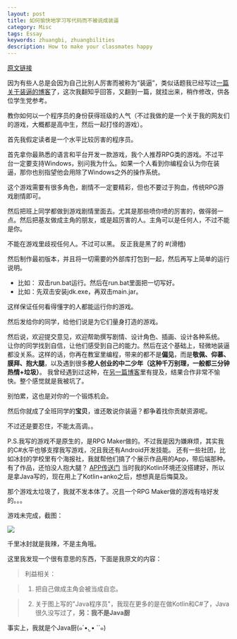 ```yaml
---
layout: post
title: 如何愉快地学习写代码而不被说成装逼
category: Misc
tags: Essay
keywords: zhuangbi, zhuangbilities
description: How to make your classmates happy
---
```


[原文链接](https://www.zhihu.com/question/46442498/answer/104242789)

因为有些人总是会因为自己比别人厉害而被称为“装逼”，类似话题我已经写过[一篇关于装逼的博客](http://ice1000.github.io/2016/06/27/CoderZhuangbi.html)了，这次我翻知乎回答，又翻到一篇，就挂出来，稍作修改，供各位学生党参考。

教你如何以一个程序员的身份获得班级的人气（不过我做的是一个关于我的网友们的游戏，大概都是高中生，然后一起打怪的游戏）。

首先我假定读者是一个水平比较厉害的程序员。

首先拿你最熟悉的语言和平台开发一款游戏，我个人推荐RPG类的游戏。不过平台一定要支持Windows，别问我为什么。如果一个人看到你编程会认为你在装逼，那你也别指望他会用除了Windows之外的操作系统。

这个游戏需要有很多角色，剧情不一定要精彩，但也不要过于狗血，传统RPG游戏剧情即可。

然后把班上同学都做到游戏剧情里面去。尤其是那些喷你喷的厉害的，做得弱一点。然后把基友做成主角的朋友，或是超厉害的人。主角可以是任何人，不过不能是你。

不能在游戏里歧视任何人。不过可以黑。
反正我是黑了的 #(滑稽)

然后制作最初版本，并且将一切需要的外部库打包到一起，然后再写上简单的运行说明。
- 比如： 双击run.bat运行。然后在run.bat里面把一切写好。
- 比如：先双击安装jdk.exe，再双击main.jar。

这样保证任何看得懂字的人都能运行你的游戏。

然后发给你的同学，给他们说是为它们量身打造的游戏。

然后说，欢迎提交意见，欢迎帮助撰写剧情、设计角色、插画、设计各种系统。 让你的同学找到自信，让他们感受到自己的能力。然后在这个基础上，轻微地装逼都没关系。这样的话，你再在教室里编程，带来的都不是**偏见**，而是**敬佩、仰慕、膜拜、抱大腿**，以及遇到很多**挖人创业的中二少年（这种千万别理，一般都三分钟热情+垃圾）**。
我曾经遇到过这种，在[另一篇博客](http://ice1000.github.io/2016/06/18/MyFirstJob.html)里有提及，结果合作非常不愉快。整个感觉就是我被坑了。

别怕累，这也是对你的一个锻炼机会。

然后你就成了全班同学的**宝贝**，谁还敢说你装逼？都争着找你贡献资源呢。

不过还是要忍住，不能太高调。。

P.S.我写的游戏不是原生的，是RPG Maker做的。不过我是因为嫌麻烦，其实我的C#水平也够支撑我写游戏，况且我还有Android开发技能。
还有一些社团，比如冰封的学校里有个海报社，我就帮他们搞了个展示作品用的App，带后端那种。有了作品，还怕没人抱大腿？
[APP传送门](https://github.com/ice1000/ALPD-app) 当时我的Kotlin环境还没搭建好，所以是拿Java写的，现在用上了Kotlin+anko之后，想想真是后悔莫及。

那个游戏太垃圾了，我就不发本体了。况且一个RPG Maker做的游戏有啥好发的。。。

游戏未完成，截图：

<p><img src="https://coding.net/u/ice1000/p/Images/git/raw/master/blog-img/old/life/1.jpg" align="center"></p>

千里冰封就是我辣，不是主角哦。

这里我发现一个很有意思的东西，下面是我原文的内容：

> 利益相关：

> 1. 把自己做成主角会被当成自恋。

> 2. 关于图上写的"Java程序员"，我现在更多的是在做Kotlin和C#了，Java很久没写过了，**另：我不是Java厨**

事实上，我就是个Java厨(๑´•.̫ • ``๑)